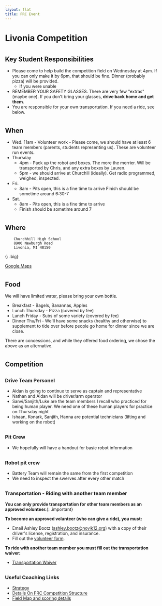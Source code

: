 ```yaml
---
layout: flat
title: FRC Event
---
```

<style>
    .big code {
        font-size: 14px;
    }
    .important {
        color: red;
    }
    h1:first {
        padding-top: 0em;
    }
    h2,h3 {
        padding-top: 0.5em;
    }
</style>
# Livonia Competition

## Key Student Responsibilities

* Please come to help build the competition field on Wednesday at 4pm. If you can only make it by 6pm, that should be fine. Dinner (probably pizza) will be provided.
    * If you were unable 
* REMEMBER YOUR SAFETY GLASSES. There are very few "extras" (maybe one). If you don't bring your glasses, **drive back home and get them**.
* You are responsible for your own transportation. If you need a ride, see below.

## When
* Wed. 11am - Volunteer work - Please come, we should have at least 6 team members (parents, students representing us). These are volunteer run events.
* Thursday
    * 4pm - Pack up the robot and boxes. The more the merrier. Will be transported by Chris, and any extra boxes by Lauren.
    * 5pm - we should arrive at Churchill (ideally). Get radio programmed, weighed, inspected. 
* Fri. 
    * 8am - Pits open, this is a fine time to arrive Finish should be sometime around 6:30-7
* Sat. 
    * 8am - Pits open, this is a fine time to arrive
    * Finish should be sometime around 7

## Where
```
    Churchhill High School
    8900 Newburgh Road
    Livonia, MI 48150
```
{: .big}

[Google Maps](https://goo.gl/maps/t3RRNmZdkM5NFLgb8)

## Food
We will have limited water, please bring your own bottle.

* Breakfast - Bagels, Banannas, Apples
* Lunch Thursday - Pizza (covered by fee)
* Lunch Friday - Subs of some variety (covered by fee)
* Dinner Thu/Fri - We'll have some snacks (healthy and otherwise) to supplement to tide over before people go home for dinner since we are close.

There are concessions, and while they offered food ordering, we chose the above as an alternative.

## Competition 

### Drive Team Personel
* Aidan is going to continue to serve as captain and representative
* Nathan and Aidan will be driver/arm operator
* Sanvi/Sanjith/Luke are the team members I recall who practiced for being human player. We need one of these human players for practice on Thursday night
* Ishaan, Konark, Sanjith, Hanna are potential technicians (lifting and working on the robot) 

### Pit Crew
* We hopefully will have a handout for basic robot information


### Robot pit crew
* Battery Team will remain the same from the first competition
* We need to inspect the swerves after every other match


### Transportation - Riding with another team member
**You can only provide transportation for other team members as an approved volunteer.**{: .important}

**To become an approved volunteer (who can give a ride), you must:**

* Email Ashley Bootz (ashley.bootz@novik12.org) with a copy of their driver's license, registration, and insurance.
* Fill out the [volunteer form](https://bit.ly/NCSDICHATLINK).

**To ride with another team member you must fill out the transportation waiver:**

* [Transportation Waiver](Transportation%20Waiver.pdf)

### Useful Coaching Links
* [Strategy](team/2023/strategy)
* [Details On FRC Competition Structure](https://www.firstinspires.org/resource-library/frc/championship-information)
* [Field Map and scoring details](https://i.redd.it/fontihnhqoaa1.png)

